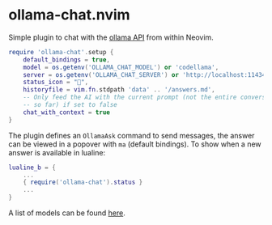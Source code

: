 # ollama-chat.nvim
Simple plugin to chat with the [ollama API](https://github.com/ollama/ollama/blob/main/docs/api.md)
from within Neovim.

```lua
require 'ollama-chat'.setup {
    default_bindings = true,
    model = os.getenv('OLLAMA_CHAT_MODEL') or 'codellama',
    server = os.getenv('OLLAMA_CHAT_SERVER') or 'http://localhost:11434',
    status_icon = "󰄭",
    historyfile = vim.fn.stdpath 'data' .. '/answers.md',
    -- Only feed the AI with the current prompt (not the entire conversation
    -- so far) if set to false
    chat_with_context = true
}
```

The plugin defines an `OllamaAsk` command to send messages, the answer can be
viewed in a popover with `ma` (default bindings). To show when a new answer is
available in lualine:
```lua
lualine_b = {
    ...
    { require('ollama-chat').status }
    ...
}
```

A list of models can be found [here](https://ollama.com/library).
